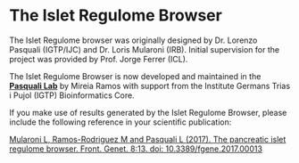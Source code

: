 The Islet Regulome Browser
=========================================

The Islet Regulome browser was originally designed by Dr. Lorenzo Pasquali (IGTP/IJC) and Dr. Loris Mularoni (IRB). Initial supervision for the project was provided by Prof. Jorge Ferrer (ICL).

The Islet Regulome Browser is now developed and maintained in the **[Pasquali Lab](http://www.endoregulatorygenomics.org)** by Mireia Ramos with support from the Institute Germans Trias i Pujol (IGTP) Bioinformatics Core.

If you make use of results generated by the Islet Regulome Browser, please include the following reference in your scientific publication:

[Mularoni L, Ramos-Rodriguez M and Pasquali L (2017). The pancreatic islet regulome browser. Front. Genet. 8:13. doi: 10.3389/fgene.2017.00013](http://journal.frontiersin.org/article/10.3389/fgene.2017.00013/abstract)

